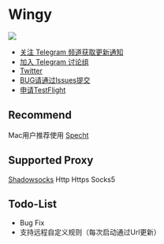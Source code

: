 # Wingy

<a href="https://itunes.apple.com/cn/app/id1148026741?mt=8">![](https://cdn.rawgit.com/shadowsocks/Potatso/master/Download.svg)</a>


- [关注 Telegram 频道获取更新通知](https://telegram.me/WingyAnnouncement)
- [加入 Telegram 讨论组](https://telegram.me/wingytg) 
- [Twitter](https://twitter.com/HelloWingy)
- [BUG请通过Issues提交](https://github.com/hellowingy/wingy-announcement/issues)
- [申请TestFlight](https://t.co/v1SEDoLlOt)


## Recommend

Mac用户推荐使用 [Specht](https://github.com/zhuhaow/SpechtLite) 

## Supported Proxy 

[Shadowsocks](https://shadowsocks.org) Http Https Socks5

## Todo-List
- Bug Fix
- 支持远程自定义规则（每次启动通过Url更新）